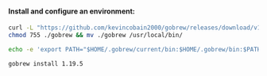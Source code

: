 #### Install and configure an environment:
```bash
curl -L "https://github.com/kevincobain2000/gobrew/releases/download/v1.8.0/gobrew-linux-amd64" -o gobrew && \
chmod 755 ./gobrew && mv ./gobrew /usr/local/bin/
```
```bash
echo -e 'export PATH="$HOME/.gobrew/current/bin:$HOME/.gobrew/bin:$PATH"\nexport GOROOT="$HOME/.gobrew/current/go"' >> ~/.bashrc
```
```bash
gobrew install 1.19.5
```
